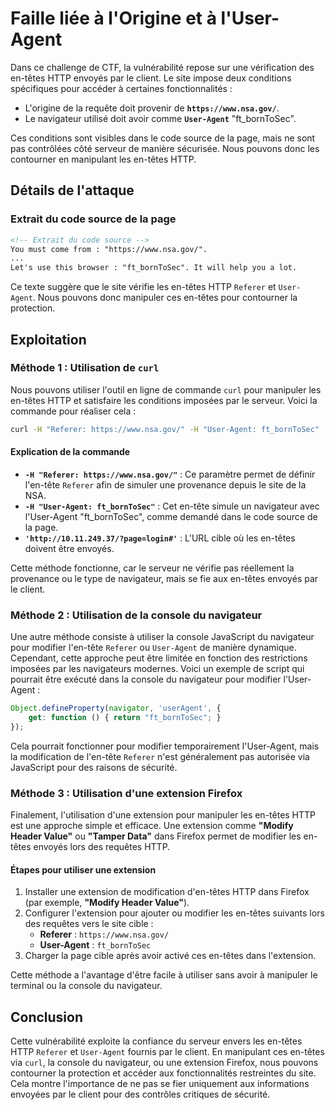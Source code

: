 # Faille liée à l'Origine et à l'User-Agent

Dans ce challenge de CTF, la vulnérabilité repose sur une vérification des en-têtes HTTP envoyés par le client. Le site impose deux conditions spécifiques pour accéder à certaines fonctionnalités :

- L'origine de la requête doit provenir de **`https://www.nsa.gov/`**.
- Le navigateur utilisé doit avoir comme **`User-Agent`** "ft_bornToSec".

Ces conditions sont visibles dans le code source de la page, mais ne sont pas contrôlées côté serveur de manière sécurisée. Nous pouvons donc les contourner en manipulant les en-têtes HTTP.

## Détails de l'attaque

### Extrait du code source de la page

```html
<!-- Extrait du code source -->
You must come from : "https://www.nsa.gov/".
...
Let's use this browser : "ft_bornToSec". It will help you a lot.
```

Ce texte suggère que le site vérifie les en-têtes HTTP `Referer` et `User-Agent`. Nous pouvons donc manipuler ces en-têtes pour contourner la protection.

## Exploitation

### Méthode 1 : Utilisation de `curl`

Nous pouvons utiliser l'outil en ligne de commande `curl` pour manipuler les en-têtes HTTP et satisfaire les conditions imposées par le serveur. Voici la commande pour réaliser cela :

```bash
curl -H "Referer: https://www.nsa.gov/" -H "User-Agent: ft_bornToSec" 'http://10.11.249.37/?page=login#'
```

#### Explication de la commande

- **`-H "Referer: https://www.nsa.gov/"`** : Ce paramètre permet de définir l'en-tête `Referer` afin de simuler une provenance depuis le site de la NSA.
- **`-H "User-Agent: ft_bornToSec"`** : Cet en-tête simule un navigateur avec l'User-Agent "ft_bornToSec", comme demandé dans le code source de la page.
- **`'http://10.11.249.37/?page=login#'`** : L'URL cible où les en-têtes doivent être envoyés.

Cette méthode fonctionne, car le serveur ne vérifie pas réellement la provenance ou le type de navigateur, mais se fie aux en-têtes envoyés par le client.

### Méthode 2 : Utilisation de la console du navigateur

Une autre méthode consiste à utiliser la console JavaScript du navigateur pour modifier l'en-tête `Referer` ou `User-Agent` de manière dynamique. Cependant, cette approche peut être limitée en fonction des restrictions imposées par les navigateurs modernes. Voici un exemple de script qui pourrait être exécuté dans la console du navigateur pour modifier l'User-Agent :

```javascript
Object.defineProperty(navigator, 'userAgent', {
    get: function () { return "ft_bornToSec"; }
});
```

Cela pourrait fonctionner pour modifier temporairement l'User-Agent, mais la modification de l'en-tête `Referer` n'est généralement pas autorisée via JavaScript pour des raisons de sécurité.

### Méthode 3 : Utilisation d'une extension Firefox

Finalement, l'utilisation d'une extension pour manipuler les en-têtes HTTP est une approche simple et efficace. Une extension comme **"Modify Header Value"** ou **"Tamper Data"** dans Firefox permet de modifier les en-têtes envoyés lors des requêtes HTTP.

#### Étapes pour utiliser une extension

1. Installer une extension de modification d'en-têtes HTTP dans Firefox (par exemple, **"Modify Header Value"**).
2. Configurer l'extension pour ajouter ou modifier les en-têtes suivants lors des requêtes vers le site cible :
   - **Referer** : `https://www.nsa.gov/`
   - **User-Agent** : `ft_bornToSec`
3. Charger la page cible après avoir activé ces en-têtes dans l'extension.

Cette méthode a l'avantage d'être facile à utiliser sans avoir à manipuler le terminal ou la console du navigateur.

## Conclusion

Cette vulnérabilité exploite la confiance du serveur envers les en-têtes HTTP `Referer` et `User-Agent` fournis par le client. En manipulant ces en-têtes via `curl`, la console du navigateur, ou une extension Firefox, nous pouvons contourner la protection et accéder aux fonctionnalités restreintes du site. Cela montre l'importance de ne pas se fier uniquement aux informations envoyées par le client pour des contrôles critiques de sécurité.
